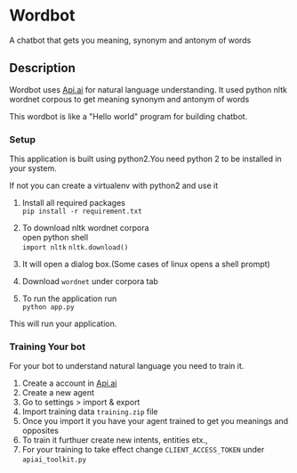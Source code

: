 # Wordbot

A chatbot that gets you meaning, synonym and antonym of words

## Description

Wordbot uses [Api.ai](http://api.ai) for natural language understanding.
It used python nltk wordnet corpous to get meaning synonym and antonym of words

This wordbot is like a "Hello world" program for building chatbot.

### Setup

This application is built using python2.You need python 2 to be installed in your system.

If not you can create a virtualenv with python2 and use it

1.  Install all required packages  
    `pip install -r requirement.txt`

2.  To download nltk wordnet corpora  
    open python shell  
    `import nltk`
     `nltk.download()`  
3. It will open a dialog box.(Some cases of linux opens a shell prompt)
4. Download `wordnet` under corpora tab
5. To run the application run  
    `python app.py`

This will run your application.

### Training Your bot

For your bot to understand natural language you need to train it.

1. Create a account in [Api.ai](http://api.ai)
2. Create a new agent
3. Go to settings > import & export 
4. Import training data `training.zip` file
5. Once you import it you have your agent trained to get you meanings and opposites
6. To train it furthuer create new intents, entities etx.,
7. For your training to take effect change `CLIENT_ACCESS_TOKEN` under `apiai_toolkit.py`
